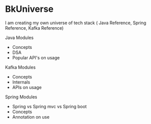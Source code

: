 # BkUniverse
I am creating my own universe of tech stack ( Java Reference, Spring Reference, Kafka Reference)

Java Modules
  - Concepts
  - DSA
  - Popular API's on usage

Kafka Modules
  - Concepts
  - Internals
  - APIs on usage
  
Spring Modules
  - Spring vs Spring mvc vs Spring boot
  - Concepts
  - Annotation on use
